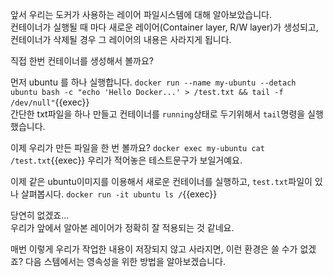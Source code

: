 앞서 우리는 도커가 사용하는 레이어 파일시스템에 대해 알아보았습니다.  
컨테이너가 실행될 때 마다 새로운 레이어(Container layer, R/W layer)가 생성되고, 컨테이너가 삭제될 경우 그 레이어의 내용은 사라지게 됩니다.  

직접 한번 컨테이너를 생성해서 볼까요?

먼저 ubuntu 를 하나 실행합니다.
`docker run --name my-ubuntu --detach ubuntu bash -c "echo 'Hello Docker...' > /test.txt && tail -f /dev/null"`{{exec}}  
간단한 txt파일을 하나 만들고 컨테이너를 `running`상태로 두기위해서 `tail`명령을 실행했습니다.

이제 우리가 만든 파일을 한 번 볼까요?
`docker exec my-ubuntu cat /test.txt`{{exec}}
우리가 적어놓은 테스트문구가 보일거예요.

이제 같은 ubuntu이미지를 이용해서 새로운 컨테이너를 실행하고, `test.txt`파일이 있나 살펴봅시다.
`docker run -it ubuntu ls /`{{exec}}

당연히 없겠죠...   
우리가 앞에서 알아본 레이어가 정확히 잘 적용되는 것 같네요.

매번 이렇게 우리가 작업한 내용이 저장되지 않고 사라지면, 이런 환경은 쓸 수가 없겠죠?
다음 스템에서는 영속성을 위한 방법을 알아보겠습니다.
